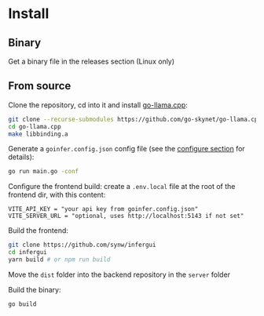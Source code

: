 # Install

## Binary

Get a binary file in the releases section (Linux only)

## From source

Clone the repository, cd into it and install [go-llama.cpp](https://github.com/go-skynet/go-llama.cpp):

```bash
git clone --recurse-submodules https://github.com/go-skynet/go-llama.cpp
cd go-llama.cpp
make libbinding.a
```

Generate a `goinfer.config.json` config file 
(see the <a href="javascript:openLink('/get_started/configure')">configure section</a> for details):

```bash
go run main.go -conf
```

Configure the frontend build: create a `.env.local` file at the root of the
frontend dir, with this content:

```
VITE_API_KEY = "your api key from goinfer.config.json"
VITE_SERVER_URL = "optional, uses http://localhost:5143 if not set"
```

Build the frontend:

```bash
git clone https://github.com/synw/infergui
cd infergui
yarn build # or npm run build
```

Move the `dist` folder into the backend repository in the `server` folder

Build the binary:

```bash
go build
```